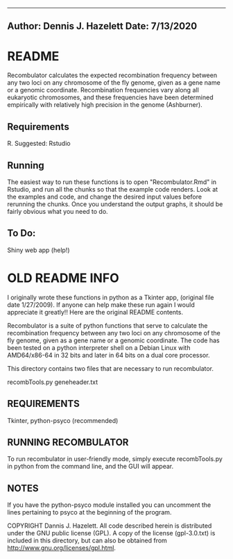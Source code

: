 --------------------------
Author: Dennis J. Hazelett
Date: 7/13/2020
--------------------------

# README

Recombulator calculates the expected recombination frequency between any two loci on any chromosome of the fly genome, given as a gene name or a genomic coordinate. Recombination frequencies vary along all eukaryotic chromosomes, and these frequencies have been determined empirically with relatively high precision in the genome (Ashburner). 

## Requirements

R. Suggested: Rstudio

## Running

The easiest way to run these functions is to open "Recombulator.Rmd" in Rstudio, and run all the chunks so that the example code renders. Look at the examples and code, and change the desired input values before rerunning the chunks. Once you understand the output graphs, it should be fairly obvious what you need to do.

## To Do:

Shiny web app (help!)

# OLD README INFO

I originally wrote these functions in python as a Tkinter app, (original file date 1/27/2009). If anyone can help make these run again I would appreciate it greatly!! Here are the original README contents.

Recombulator is a suite of python functions that serve to calculate
the recombination frequency between any two loci on any chromosome of
the fly genome, given as a gene name or a genomic coordinate. The code
has been tested on a python interpreter shell on a Debian Linux with
AMD64/x86-64 in 32 bits and later in 64 bits on a dual core processor.

This directory contains two files that are necessary to run
recombulator.

recombTools.py
geneheader.txt

## REQUIREMENTS

Tkinter, python-psyco (recommended)

## RUNNING RECOMBULATOR

To run recombulator in user-friendly mode, simply execute
recombTools.py in python from the command line, and the GUI will
appear.

## NOTES 

If you have the python-psyco module installed you can uncomment the
lines pertaining to psyco at the beginning of the program.

COPYRIGHT Dannis J. Hazelett. All code described herein is distributed
under the GNU public license (GPL). A copy of the license
(gpl-3.0.txt) is included in this directory, but can also be obtained
from http://www.gnu.org/licenses/gpl.html.

